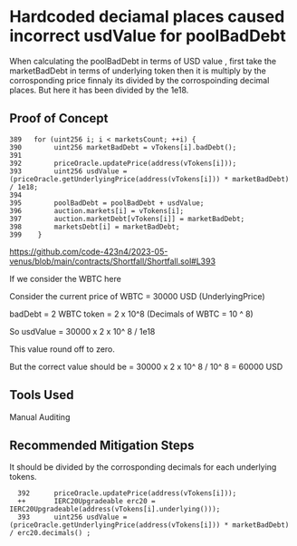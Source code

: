 # Hardcoded deciamal places caused incorrect usdValue for poolBadDebt

When calculating the poolBadDebt in terms of USD value , first take the marketBadDebt in terms of underlying token then it is
multiply by the corrosponding price finnaly its divided by the corrospoinding decimal places. But here it has been divided by the 
1e18. 

## Proof of Concept

    389   for (uint256 i; i < marketsCount; ++i) {
    390        uint256 marketBadDebt = vTokens[i].badDebt();
    391
    392        priceOracle.updatePrice(address(vTokens[i]));
    393        uint256 usdValue = (priceOracle.getUnderlyingPrice(address(vTokens[i])) * marketBadDebt) / 1e18;
    394
    395        poolBadDebt = poolBadDebt + usdValue;
    396        auction.markets[i] = vTokens[i];
    397        auction.marketDebt[vTokens[i]] = marketBadDebt;
    398        marketsDebt[i] = marketBadDebt;
    399    }

https://github.com/code-423n4/2023-05-venus/blob/main/contracts/Shortfall/Shortfall.sol#L393
    
If we consider the WBTC here 

Consider the current price of WBTC = 30000 USD (UnderlyingPrice) 

badDebt = 2 WBTC token = 2 x 10^8 (Decimals of WBTC = 10 ^ 8)

So usdValue =  30000 x 2 x 10^ 8 / 1e18 

This value round off to zero.

But the correct value should be = 30000 x 2 x 10^ 8 / 10^ 8 = 60000 USD

## Tools Used
Manual Auditing

## Recommended Mitigation Steps

It should be divided by the corrosponding decimals for each underlying tokens.

      392      priceOracle.updatePrice(address(vTokens[i]));
      ++       IERC20Upgradeable erc20 = IERC20Upgradeable(address(vTokens[i].underlying()));
      393      uint256 usdValue = (priceOracle.getUnderlyingPrice(address(vTokens[i])) * marketBadDebt) / erc20.decimals() ;



























